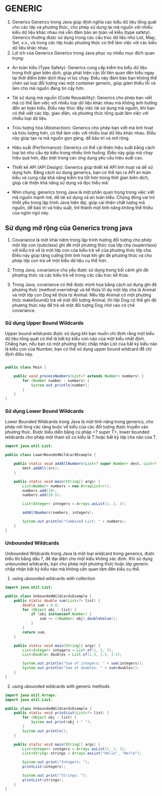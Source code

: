 # GENERIC

1) Generics
   Generics trong Java giúp định nghĩa các kiểu dữ liệu tổng quát cho các lớp và phương thức, cho phép sử dụng lại mã
   nguồn với nhiều kiểu dữ liệu khác nhau mà vẫn đảm bảo an toàn về kiểu (type safety). Generics thường được sử dụng
   trong các cấu trúc dữ liệu như List, Map, Set, v.v., và trong các lớp hoặc phương thức có thể làm việc với các kiểu
   dữ liệu khác nhau
2) Lợi ích của Generics
   Generics trong Java phục vụ nhiều mục đích quan trọng:

- An toàn kiểu (Type Safety): Generics cung cấp kiểm tra kiểu dữ liệu trong thời gian biên dịch, giúp phát hiện các lỗi
  liên quan đến kiểu ngay tại thời điểm biên dịch thay vì lúc chạy. Điều này đảm bảo bạn không thể chèn sai loại đối
  tượng
  vào một container generic, giúp giảm thiểu lỗi và làm cho mã nguồn đáng tin cậy hơn.

- Tái sử dụng mã nguồn (Code Reusability): Generics cho phép bạn viết mã có thể làm việc với nhiều loại dữ liệu khác
  nhau
  mà không ảnh hưởng đến an toàn kiểu. Điều này thúc đẩy việc tái sử dụng mã nguồn, khi bạn có thể viết các lớp, giao
  diện, và phương thức tổng quát làm việc với nhiều loại dữ liệu.

- Trừu tượng hóa (Abstraction): Generics cho phép bạn viết mã linh hoạt và trừu tượng hơn, có thể làm việc với nhiều
  loại
  dữ liệu khác nhau. Điều này giúp tạo ra mã nguồn gọn gàng, dễ bảo trì và mở rộng.

- Hiệu suất (Performance): Generics có thể cải thiện hiệu suất bằng cách loại bỏ nhu cầu ép kiểu trong nhiều tình huống.
  Điều này giúp mã chạy hiệu quả hơn, đặc biệt trong các ứng dụng yêu cầu hiệu suất cao.

- Thiết kế API (API Design): Generics giúp thiết kế API linh hoạt và dễ sử dụng hơn. Bằng cách sử dụng generics, bạn có
  thể tạo ra API an toàn kiểu và cung cấp khả năng kiểm tra tốt hơn trong thời gian biên dịch, giúp cải thiện khả năng
  sử
  dụng và đọc hiểu mã.

- Nhìn chung, generics trong Java là một phần quan trọng trong việc viết mã nguồn mạnh mẽ, dễ tái sử dụng và an toàn
  kiểu.
  Chúng đóng vai trò thiết yếu trong lập trình Java hiện đại, giúp cải thiện chất lượng mã nguồn, dễ bảo trì và hiệu
  suất,
  trở thành một tính năng không thể thiếu của ngôn ngữ này.

## Sử dụng mở rộng của Generics trong java

1) Covariance là một khái niệm trong lập trình hướng đối tượng cho phép một lớp con (subclass) ghi đè một phương thức
   của
   lớp cha (superclass) với kiểu trả về là một lớp con của kiểu trả về của phương thức lớp cha. Điều này giúp tăng cường
   tính linh hoạt khi ghi đè phương thức và cho phép lớp con trả về một kiểu dữ liệu cụ thể hơn.

2) Trong Java, covariance chủ yếu được sử dụng trong bối cảnh ghi đè phương thức và các kiểu trả về trong các cấu trúc
   kế
   thừa.

3) Trong Java, covariance có thể được minh họa bằng cách sử dụng ghi đè phương thức (method overriding) và kế thừa.Ví dụ
   một lớp cha là Animal và một lớp con Dog kế thừa từ Animal. Nếu lớp Animal có một phương thức
   makeSound() trả về một đối tượng Animal, thì lớp Dog có thể ghi đè phương thức này để trả về một đối tượng Dog nhờ
   vào cơ chế covariance.

### Sử dụng Upper Bound Wildcards

Upper bound wildcards được sử dụng khi bạn muốn chỉ định rằng một kiểu dữ liệu tổng quát có thể là bất kỳ kiểu con nào
của một kiểu nhất định. Chẳng hạn, nếu bạn có một phương thức chấp nhận List của bất kỳ kiểu nào là kiểu con của Number,
bạn có thể sử dụng upper bound wildcard để chỉ định điều này.

```java 

public class Main {

    public void processNumbers(List<? extends Number> numbers) {
        for (Number number : numbers) {
            System.out.println(number);
        }
    }
}

```

### Sử dụng Lower Bound Wildcards

Lower Bounded Wildcards trong Java là một tính năng trong generics, cho phép nới lỏng các ràng buộc về kiểu của các đối
tượng được truyền vào phương thức. Được biểu diễn bằng cú pháp <? super T>, lower bounded wildcards cho phép một tham số
có kiểu là T hoặc bất kỳ lớp cha nào của T.

```java
import java.util.List;

public class LowerBoundedWildcardExample {

    public static void addAllNumbers(List<? super Number> dest, List<? extends Number> src) {
        dest.addAll(src);
    }

    public static void main(String[] args) {
        List<Number> numbers = new ArrayList<>();
        numbers.add(10);
        numbers.add(20.5);

        List<Integer> integers = Arrays.asList(1, 2, 3);

        addAllNumbers(numbers, integers);

        System.out.println("Combined List: " + numbers);
    }
}
```

### Unbounded Wildcards

Unbounded Wildcards trong Java là một loại wildcard trong generics, được biểu thị bằng dấu ?, để đại diện cho một kiểu
không xác định. Khi sử dụng unbounded wildcards, bạn cho phép một phương thức hoặc lớp generic chấp nhận bất kỳ kiểu nào
mà không cần quan tâm đến kiểu cụ thể.


1) using ubounded wildcards with collection

```java
import java.util.List;

public class UnboundedWildcardsExample {
    public static double sum(List<?> list) {
        double sum = 0.0;
        for (Object obj : list) {
            if (obj instanceof Number) {
                sum += ((Number) obj).doubleValue();
            }
        }
        return sum;
    }

    public static void main(String[] args) {
        List<Integer> integers = List.of(1, 2, 3);
        List<Double> doubles = List.of(1.5, 2.5, 3.5);

        System.out.println("Sum of integers: " + sum(integers));
        System.out.println("Sum of doubles: " + sum(doubles));
    }
}
```


2) using ubounded wildcards with generic methods
```java
import java.util.Arrays;
import java.util.List;

public class UnboundedWildcardsExample {
    public static void printList(List<?> list) {
        for (Object obj : list) {
            System.out.print(obj + " ");
        }
        System.out.println();
    }

    public static void main(String[] args) {
        List<Integer> integers = Arrays.asList(1, 2, 3);
        List<String> strings = Arrays.asList("Hello", "World");

        System.out.print("Integers: ");
        printList(integers);

        System.out.print("Strings: ");
        printList(strings);
    }
}
```